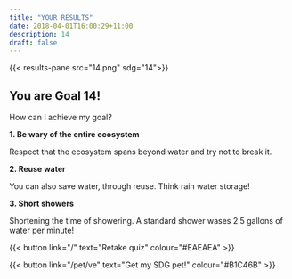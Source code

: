 ```yaml
---
title: "YOUR RESULTS"
date: 2018-04-01T16:00:29+11:00
description: 14
draft: false
---
```


{{< results-pane src="14.png" sdg="14">}}

You are Goal 14!
---

How can I achieve my goal?

**1. Be wary of the entire ecosystem**

Respect that the ecosystem spans beyond water and try not to break it.

**2. Reuse water**

You can also save water, through reuse. Think rain water storage!

**3. Short showers**

Shortening the time of showering. A standard shower wases 2.5 gallons of water per minute!


{{< button link="/" text="Retake quiz" colour="#EAEAEA" >}}

{{< button link="/pet/ve" text="Get my SDG pet!" colour="#B1C46B" >}}

